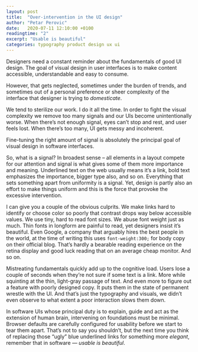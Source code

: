 ```yaml
---
layout: post
title:  "Over-intervention in the UI design"
author: "Petar Perovic"
date:   2020-07-11 12:10:00 +0100
readingtime: "2"
excerpt: "Usable is beautiful"
categories: typography product design ux ui
---
```


Designers need a constant reminder about the fundamentals of good UI design. The goal of visual design in user interfaces is to make content accessible, understandable and easy to consume.

However, that gets neglected, sometimes under the burden of trends, and sometimes out of a personal preference or sheer complexity of the interface that designer is trying to _domesticate_.

We tend to sterilize our work. I do it all the time. In order to fight the visual complexity we remove too many signals and our UIs become unintentionally worse. When there’s not enough signal, eyes can’t stop and rest, and user feels lost. When there’s too many, UI gets messy and incoherent.

Fine-tuning the right amount of signal is absolutely the principal goal of visual design in software interfaces.

So, what is a signal? In broadest sense – all elements in a layout compete for our attention and signal is what gives some of them more importance and meaning. Underlined text on the web usually means it’s a link, bold text emphasizes the importance, bigger type also, and so on. Everything that sets something apart from uniformity is a signal. Yet, design is partly also an effort to make things uniform and this is the force that provoke the excessive intervention.

I can give you a couple of the obvious culprits. We make links hard to identify or choose color so poorly that contrast drops way below accessible values. We use tiny, hard to read font sizes. We abuse font weight just as much. Thin fonts in longform are painful to read, yet designers insist  it’s beautiful. Even Google, a company that arguably hires the best people in the world, at the time of writing this uses `font-weight:300;` for body copy on their official blog. That’s hardly a bearable reading experience on the retina display and good luck reading that on an average cheap monitor. And so on.

Mistreating fundamentals quickly add up to the cognitive load. Users lose a couple of seconds when they’re not sure if some text is a link. More while squinting at the thin, light-gray passage of text. And even more to figure out a feature with poorly designed copy. It puts them in the state of permanent wrestle with the UI. And that’s just the typography and visuals, we didn’t even observe to what extent a poor interaction slows them down.

In software UIs whose principal duty is to explain, guide and act as the extension of human brain, intervening on foundations must be minimal. Browser defaults are carefully configured for usability before we start to tear them apart. That’s not to say you shouldn’t, but the next time you think of replacing those “ugly” blue underlined links for something more _elegant_, remember that in software — _usable is beautiful_.